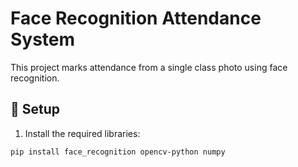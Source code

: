 # Face Recognition Attendance System

This project marks attendance from a single class photo using face recognition.

## 🔧 Setup

1. Install the required libraries:

```bash
pip install face_recognition opencv-python numpy
